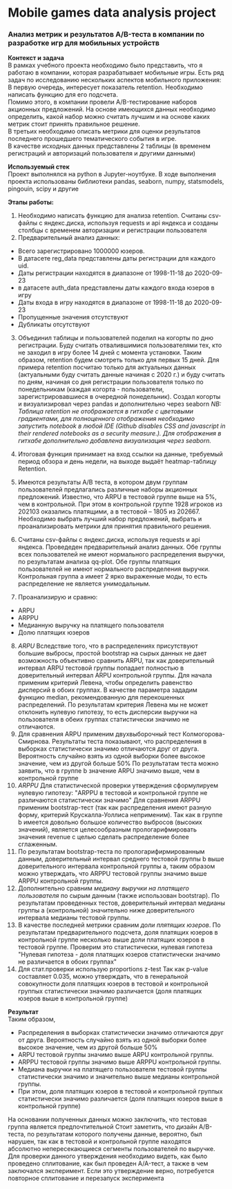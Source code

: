 # Mobile games data analysis project
### Анализ метрик и результатов A/B-теста в компании по разработке игр для мобильных устройств

**Контекст и задача**   
В рамках учебного проекта необходимо было представить, что я работаю в компании, которая разрабатывает мобильные игры. Есть ряд задач по исследованию нескольких аспектов мобильного приложения:  
В первую очередь, интересует показатель retention. Необходимо написать функцию для его подсчета.  
Помимо этого, в компании провели A/B-тестирование наборов акционных предложений. На основе имеющихся данных необходимо определить, какой набор можно считать лучшим и на основе каких метрик стоит принять правильное решение.  
В третьих необходимо описать метрики для оценки результатов последнего прошедшего тематического события в игре.  
В качестве исходных данных представлены 2 таблицы (в временем регистраций и авторизаций пользователя и другими данными) 

**Используемый стек**<br>
Проект выполнялся на python в Jupyter-ноутбуке. 
В ходе выполнения проекта использованы библиотеки pandas, seaborn, numpy, statsmodels, pingouin, scipy и другие

**Этапы работы:** <br> 
1. Необходимо написать функцию для анализа retention. Считаны csv-файлы с яндекс.диска, используя requests и api яндекса и созданы столбцы с временем авторизации и регистрации пользователя
2. Предварительный анализ данных:
- Всего зарегистрировано 1000000 юзеров.  
- В датасете reg_data представлены даты регистрации для каждого uid.  
- Даты регистрации находятся в диапазоне от 1998-11-18 до 2020-09-23  
- в датасете auth_data представлены даты каждого входа юзеров в игру  
- Даты входа в игру находятся в диапазоне от 1998-11-18 до 2020-09-23  
- Пропущенные значения отсутствуют  
- Дубликаты отсутствуют  
3. Объединил таблицы и пользователей поделил на когорты по дню регистрации. Буду считать отвалившимися пользователями тех, кто не заходил в игру более 14 дней с момента установки. Таким образом, retention будем смотреть только для первых 15 дней.
Для примера retention посчитаю только для актуальных данных (актуальными буду считать данные начиная с 2020 г.) и буду считать по дням, начиная со дня регистрации пользователя только по понедельникам (каждая когорта - пользователи, зарегистрировавшиеся в очередной понедельник).
Создал когорты и визуализировал через pandas и дополнительно через seaborn
_NB: Таблица retention не отображается в гитхабе с цветовыми градиентами, для полноценного отображения необходимо запустить notebook в любой IDE (Github disables CSS and javascript in their rendered notebooks as a security measure.). Для отображения в гитхабе дополнительно добавлена визуализация через seaborn._
4. Итоговая функция принимает на вход ссылки на данные, требуемый период обзора и день недели, на выходе выдаёт heatmap-таблицу Retention.
  
5. Имеются результаты A/B теста, в котором двум группам пользователей предлагались различные наборы акционных предложений. Известно, что ARPU в тестовой группе выше на 5%, чем в контрольной. При этом в контрольной группе 1928 игроков из 202103 оказались платящими, а в тестовой – 1805 из 202667. Необходимо выбрать лучший набор предложений, выбрать и проанализировать метрики для принятия правильного решения. 
6. Считаны csv-файлы с яндекс.диска, используя requests и api яндекса. Проведеден предварительный анализ данных. Обе группы всех пользователей не имеют нормального распределения выручки, по результатам анализа qq-plot. Обе группы платящих пользователей не имеют нормального распределения выручки. Контрольная группа а имеет 2 ярко выраженные моды, то есть распределение не является унимодальным.
7. Проанализирую и сравню:
- ARPU
- ARPPU
- Медианную выручку на платящего пользователя
- Долю платящих юзеров
8. _ARPU_ Вследствие того, что в распределениях присутствуют большие выбросы, простой bootstrap на сырых данных не дает возможность объективно сравнить ARPU, так как доверительный интервал ARPU тестовой группы попадает полностью в доверительный интервал ARPU контрольной группы. Для начала применим критерий Левена, чтобы определить равенство дисперсий в обоих группах. В качестве параметра зададим функцию median, рекомендованную для перекошенных распределений.
По результатам критерия Левена мы не может отклонить нулевую гипотезу, то есть дисперсии выручки на пользователя в обеих группах статистически значимо не отличаются.
9. Для сравнения ARPU применим двухвыборочный тест Колмогорова-Смирнова. Результаты теста показывают, что распределения в выборках статистически значимо отличаются друг от друга. Вероятность случайно взять из одной выборки более высокое значение, чем из другой больше 50% По результатам теста можно заявить, что в группе b значение ARPU значимо выше, чем в контрольной группе 
10. _ARPPU_ Для статистической проверки утверждения сформулируем нулевую гипотезу: "ARPPU в тестовой и контрольной группе не различаются статистически значимо"
Для сравнения ARPPU применим bootstrap-тест (так как распределения имеют разную форму, критерий Крускалла-Уоллиса неприменим).
Так как в группе b имеется довольно большое количество выбросов (высоких значений), является целесообразным прологарифмировать значения revenue с целью сделать распределение более сглаженным.
11. По результатам bootstrap-теста по прологарифирмированным данным, доверительный интервал среднего тестовой группы b выше доверительного интервала контрольной группы a, таким образом можно утверждать, что ARPPU тестовой группы значимо выше ARPPU контрольной группы.
12. Дополнительно сравним _медиану выручки на платящего пользователя_ по сырым данным (также использовaн bootstrap).
По результатам проведенных тестов, доверительный интервал медианы группы a (контрольной) значительно ниже доверительного интервала медианы тестовой группы.
13. В качестве последней метрики сравним _доли плятящих юзеров_.
По результатам предварительного подсчета, доля платящих юзеров в контрольной группе несколько выше доли платящих юзеров в тестовой группе. Проверим это статистически, нулевая гипотеза "Нулевая гипотеза - доля платящих юзеров статистически значимо не различается в обоих группах"
14. Для стат.проверки использую proportions z-test
Так как p-value составляет 0.035, можно утверждать, что в генеральной совокупности доля платящих юзеров в тестовой и контрольной группых статистически значимо различается (доля платящих юзеров выше в контрольной группе)
  
**Результат**<br>
Таким образом,

- Распределения в выборках статистически значимо отличаются друг от друга. Вероятность случайно взять из одной выборки более высокое значение, чем из другой больше 50%
- ARPU тестовой группы значимо выше ARPU контрольной группы.
- ARPPU тестовой группы значимо выше ARPPU контрольной группы.
- Медиана выручки на платящего пользователя тестовой группы статистически значимо и значительно выше медианы контрольной группы.
- При этом, доля платящих юзеров в тестовой и контрольной группых статистически значимо различается (доля платящих юзеров выше в контрольной группе)

На основании полученных данных можно заключить, что тестовая группа является предпочтительной
Стоит заметить, что дизайн A/B-теста, по результатам которого получены данные, вероятно, был нарушен, так как в тестовой и контрольной группе находятся абсолютно непересекающиеся сегменты пользователей по выручке. Для проверки данного утверждения необходимо видеть, как было проведено сплитование, как был проведен A/A-тест, а также в чем заключался эксперимент. Если это утверждение верно, потребуется повторное сплитование и перезапуск эксперимента
